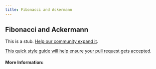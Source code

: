 ```yaml
---
title: Fibonacci and Ackermann
---
```


## Fibonacci and Ackermann

This is a stub. [Help our community expand it](https://github.com/freecodecamp/guides/tree/master/src/pages/articles/math/functions/fibonacci-and-ackermann/index.md).

[This quick style guide will help ensure your pull request gets accepted](https://github.com/freeCodeCamp/guides/blob/master/README.md).

<!-- The article goes here, in GitHub-flavored Markdown. Feel free to add YouTube videos, images, and CodePen/JSBin embeds  -->

#### More Information:
<!-- Please add any articles you think might be helpful to read before writing the article -->


